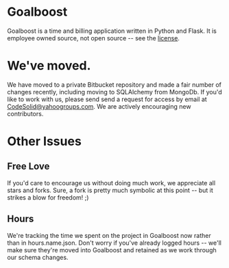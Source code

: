 # Goalboost
Goalboost is a time and billing application written in Python and Flask.  It is employee owned source, not open source -- see the [license](LICENSE.md).  

# We've moved.  
We have moved to a private Bitbucket repository and made a fair number of changes recently, including moving to SQLAlchemy from MongoDb. If you'd like to work with us, please send send a request for access by email at CodeSolid@yahoogroups.com.  We are actively encouraging new contributors.

# Other Issues
## Free Love
If you'd care to encourage us without doing much work, we appreciate all stars and forks.  Sure, a fork is pretty much symbolic at this point -- but it strikes a blow for freedom! ;)

## Hours
We're tracking the time we spent on the project in Goalboost now rather than in hours.name.json.  Don't worry if you've already logged hours -- we'll make sure they're moved  into Goalboost and retained as we work through our schema changes.

<!--
# Getting Started.

We'll need to rework that section and retest a bit once the 
You'll need Python 3 and MongoDb installed, as well as PIP3 if that doesn't come with your python3 distribution.  Once you have these, follow these steps:
Make sure the mongo service is running (mongod)
To install the dependencies run "pip3 install -r /path/to/requirements.txt" (requirements.txt is in the source code folder root).
Once you've done this you should be able to run the server in the source code root with the following command:

python3 manage.py runserver_debug

At this point you if all goes well you'll have a server running at http://localhost:5000.  Because we're running mongo no datbase setup is needed other than
to run the server -- collections will be created as we go along.

# Hours 
We keep track of our hours in [docs/hours.json](docs/hours.json)

# Time and Billing App (Specification -- First Try)

## Some Ideas / Competitors:

* [RocketMatter](https://www.rocketmatter.com/law-office-management-software/)
* [GetHarvest](https://www.getharvest.com)
* [Toggle](https://toggl.com)
* [Bill4Time](http://www.bill4time.com)
* [Foundation Time and Materials](http://www.foundationsoft.com/construction-software/time-material/) - construction
* [Chrometa](http://www.chrometa.com/)

See also the time and billing section of [this article](http://www.americanbar.org/publications/law_practice_magazine/2011/september_october/popular_cloud_computing_services_for_lawyers.html) re [Bill4Time](http://www.bill4time.com) and [Chrometa](http://www.chrometa.com/).

## Concepts:

* Team -- this is our customer's employees or associates, the folks doing the billing
* People -- "Subclasses" (conceptually) are TeamPeople (aka Users) or ClientPeople.  The difference will be modeled this way:
* 	"userCredentials" will be none on non-users, or will contain userCredentials for users.
* Client -- This is a company (or person) which we bill for services
* Projects / Matters - a body of work that can be billed separately or used for tracking.  Related to Clients / ClientPeople.
* Timers (Description, plus 1-N dates and times.  Second precision but may need rounding rules for invoices?)
* "Billable" -- can be a project, a company, or a person.  
* Invoices, which consist of invoice lines and reference a billable.
* InvoiceItem:
	* Is either a service or expense
	* Assumption for services is rate * hours = amount.  May elect to show hours and rates on invoice or not.
	* Contains a description of task (timer description), a short service title (e.g senior partner, designer, paralegal, etc.)
	* Edit form contains simple checkbox to exclude or not, edit controls for everything else to adjust (hours etc.)
* Rates:
	* Are either by Billable (client, project etc.) or by ServiceTitle (Senior Partner, Senior Partner Courtroom, etc.), or both.
-->
